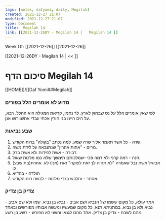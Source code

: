 ```yaml
---
tags: [notes, dafyomi, daily, Megilah] 
created: 2021-12-27 21:07
modified: 2021-12-27 21:07
type: Document
title:  Megilah 14
link: [[2021-12-26DY - Megilah 14 |   Megilah 14 ]]
---
```

Week Of: [[2021-12-26]]
[[2021-12-26]]

[[2021-12-26DY - Megilah 14 | << ]] 

# סיכום הדף  Megilah 14

[[HOME]]/[[Daf Yomi##Megilah]]

### מדוע לא אומרים הלל בפורים
לפי שאין אומרים הלל על נס שבחוץ לארץ.
לר נחמן, קריאת המגילה היא ההלל.
רבא, על הים היינו בני חורין אכתי עבדי אחשוורוש אנן.

### שבע נביאות
1. שרה - כל אשר תאמר אליך שרה שמע. למה נכתב "בקולה" ברוח הקודש.
2. מרים - "אחות אהרון" שנתנבאה על לידת משה.
3. דבורה - אשת לפידות ולא אשת ברק.
4. חנה - רמה קרני ולא רמה פכי -שמלכותם תימשך שלא כמו מלכות שאול.
5. אביגיל אשת נבל שאמרה "לא תהיה לך זאת לפוקה" זאת (אני) לא. אחרת(בת שבע) כן
6. חולדה - בהדיא 
7. אסתר - ותלבש בגדי מלכות - לבשה רוח הקודש.

### צדיק בן צדיק
אמר עולא, כל מקום ששמו של הנביא ושם אביב - נביא בן נביא.
שמו ולא שם אביב - נביא ולא בן נביא.
במתניתא תנא, כל מקום שמעשיו ומעשה אבותיו מפורשים ובאחד מהם לשבח - צדיק בן צדיק. 
אחד מהם לגנאי והשני לא מפורש - רשע בן רשע

